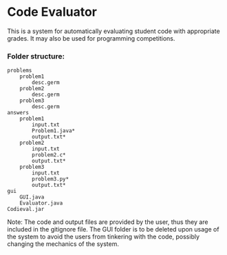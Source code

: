 Code Evaluator
==============

This is a system for automatically evaluating student code with appropriate grades. It may also be used for programming competitions.

### Folder structure:

	problems
		problem1
			desc.germ
		problem2
			desc.germ
		problem3
			desc.germ
	answers
		problem1
			input.txt
			Problem1.java*
			output.txt*
		problem2
			input.txt
			problem2.c*
			output.txt*
		problem3
			input.txt
			problem3.py*
			output.txt*
	gui
		GUI.java
		Evaluator.java
	Codieval.jar

Note: The code and output files are provided by the user, thus they are included in the gitignore file. The GUI folder is to be deleted upon usage of the system to avoid the users from tinkering with the code, possibly changing the mechanics of the system.
